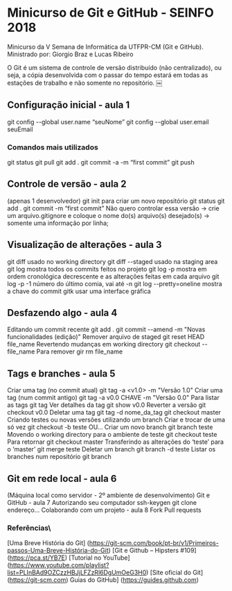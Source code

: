 # Minicurso de Git e GitHub - SEINFO 2018
Minicurso da V Semana de Informática da UTFPR-CM (Git e GitHub). Ministrado por: Giorgio Braz e Lucas Ribeiro

O Git é um sistema de controle de versão distribuído (não centralizado), ou seja, a cópia desenvolvida com o passar do tempo estará em todas as estações de trabalho e não somente no repositório.
￼
## Configuração inicial - aula 1
git config --global user.name “seuNome”
git config --global user.email seuEmail

### Comandos mais utilizados
git status
git pull
git add .
git commit -a -m “first commit”
git push

## Controle de versão - aula 2
(apenas 1 desenvolvedor)
git init para criar um novo repositório 
git status
git add .
git commit -m “first commit”
Não quero controlar essa versão -> crie um arquivo.gitignore e coloque o nome do(s) arquivo(s) desejado(s) -> somente uma informação por linha;

## Visualização de alterações - aula 3
git diff usado no working directory
git diff --staged usado na staging area
git log mostra todos os commits feitos no projeto
git log -p mostra em ordem cronológica decrescente e as alterações feitas em cada arquivo
git log -p -1 número do último comia, vai até -n
git log --pretty=oneline mostra a chave do commit
gitk usar uma interface gráfica

## Desfazendo algo - aula 4
Editando um commit recente
git add .
git commit --amend -m "Novas funcionalidades (edição)"
Remover arquivo de staged
git reset HEAD file_name
Revertendo mudanças em working directory
git checkout -- file_name
Para remover
gir rm file_name

## Tags e branches - aula 5
Criar uma tag (no commit atual) git tag -a <v1.0> -m "Versão 1.0"
Criar uma tag (num commit antigo) git tag -a v0.0 CHAVE -m "Versão 0.0"
Para listar as tags git tag
Ver detalhes da tag git show v0.0
Reverter a versão git checkout v0.0
Deletar uma tag git tag -d nome_da_tag
git checkout master
Criando testes ou novas versões utilizando um branch
Criar e trocar de uma só vez git checkout -b teste
OU...
Criar um novo branch git branch teste
Movendo o working directory para o ambiente de teste git checkout teste
Para retornar git checkout master
Transferindo as alterações do ‘teste’ para o ‘master’ git merge teste
Deletar um branch git branch -d teste
Listar os branches num repositório git branch

## Git em rede local - aula 6
(Máquina local como servidor - 2º ambiente de desenvolvimento)
Git e GitHub - aula 7
Autorizando seu computador ssh-keygen
git clone endereço...
Colaborando com um projeto - aula 8
Fork
Pull requests

### Referências\
[Uma Breve História do Git] (https://git-scm.com/book/pt-br/v1/Primeiros-passos-Uma-Breve-História-do-Git)
[Git e Github – Hipsters #109] (https://pca.st/YB7E)
[Tutorial no YouTube] (https://www.youtube.com/playlist?list=PLInBAd9OZCzzHBJjLFZzRl6DgUmOeG3H0)
[Site oficial do Git] (https://git-scm.com)
Guias do GitHub] (https://guides.github.com)
